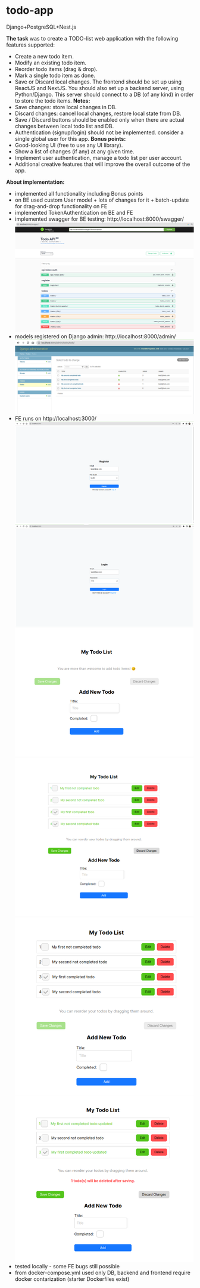 # todo-app
Django+PostgreSQL+Nest.js

**The task** was to create a TODO-list web application with the following features supported:
- Create a new todo item.
- Modify an existing todo item.
- Reorder todo items (drag & drop).
- Mark a single todo item as done.
- Save or Discard local changes.
The frontend should be set up using ReactJS and NextJS.
You should also set up a backend server, using Python/Django.
This server should connect to a DB (of any kind) in order to store the todo items.
**Notes:**
- Save changes: store local changes in DB.
- Discard changes: cancel local changes, restore local state from DB.
- Save / Discard buttons should be enabled only when there are actual changes between local todo list and DB.
- Authentication (signup/login) should not be implemented. consider a single global user for this app.
**Bonus points:**
- Good-looking UI (free to use any UI library).
- Show a list of changes (if any) at any given time.
- Implement user authentication, manage a todo list per user account.
- Additional creative features that will improve the overall outcome of the app.

  
**About implementation:**
- implemented all functionality including Bonus points
- on BE used custom User model + lots of changes for it + batch-update for drag-and-drop functionality on FE
- implemented TokenAuthentication on BE and FE
- implemented swagger for BE testing: http://localhost:8000/swagger/
![Swagger](./images/swagger.png)
- models registered on Django admin: http://localhost:8000/admin/
![Django admin](./images/admin.png)
- FE runs on http://localhost:3000/
![Register](./images/register.png)
![Login](./images/login.png)
![New todo](./images/add_new_todo.png)
![Created not saved todo](./images/created_not_saved.png)
![Saved todos](./images/saved_todos.png)
![Updated and deleted todos](./images/updated_and_deleted.png)
- tested locally - some FE bugs still possible
- from docker-compose.yml used only DB, backend and frontend require docker contarization (starter Dockerfiles exist)
